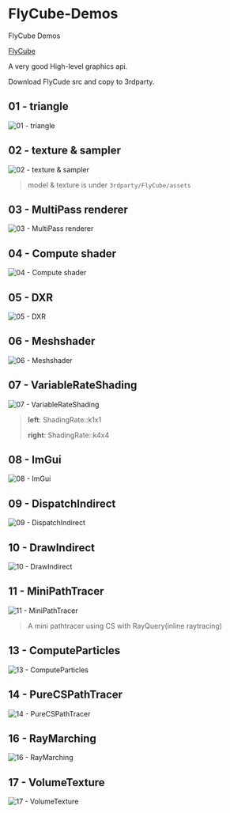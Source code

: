 # FlyCube-Demos
FlyCube Demos

[FlyCube](https://github.com/andrejnau/FlyCube)

A very good High-level graphics api.

Download FlyCude src and copy to 3rdparty.

## 01 - triangle

![01 - triangle](screenshots/Snipaste_2021-03-13_22-55-24.png)

## 02 - texture & sampler

![02 - texture & sampler](screenshots/Snipaste_2021-03-14_00-29-07.png)

> model & texture is under `3rdparty/FlyCube/assets`

## 03 - MultiPass renderer

![03 - MultiPass renderer](screenshots/Snipaste_2021-03-14_10-37-35.png)

## 04 - Compute shader

![04 - Compute shader](screenshots/Snipaste_2021-03-14_12-26-41.png)

## 05 - DXR

![05 - DXR](screenshots/Snipaste_2021-03-14_12-42-05.png)

## 06 - Meshshader

![06 - Meshshader](screenshots/Snipaste_2021-03-14_16-13-34.png)

## 07 - VariableRateShading

![07 - VariableRateShading](screenshots/Snipaste_2021-03-14_17-10-19.png)

> **left**:  ShadingRate::k1x1
> 
> **right**: ShadingRate::k4x4

## 08 - ImGui

![08 - ImGui](screenshots/Snipaste_2021-03-14_22-44-49.png)

## 09 - DispatchIndirect
![09 - DispatchIndirect](screenshots/Snipaste_2021-03-17_23-26-01.png)

## 10 - DrawIndirect
![10 - DrawIndirect](screenshots/Snipaste_2021-03-18_00-39-06.png)

## 11 - MiniPathTracer

![11 - MiniPathTracer](screenshots/Snipaste_2021-03-21_13-06-09.png)

> A mini pathtracer using CS with RayQuery(inline raytracing)

## 13 - ComputeParticles

![13 - ComputeParticles](screenshots/Snipaste_2021-03-28_18-31-28.png)

## 14 - PureCSPathTracer

![14 - PureCSPathTracer](screenshots/Snipaste_2021-03-28_23-55-07.png)

## 16 - RayMarching

![16 - RayMarching](screenshots/Snipaste_2021-10-07_21-00-58.png)

## 17 - VolumeTexture

![17 - VolumeTexture](screenshots/Snipaste_2021-10-10_04-18-06.png)
